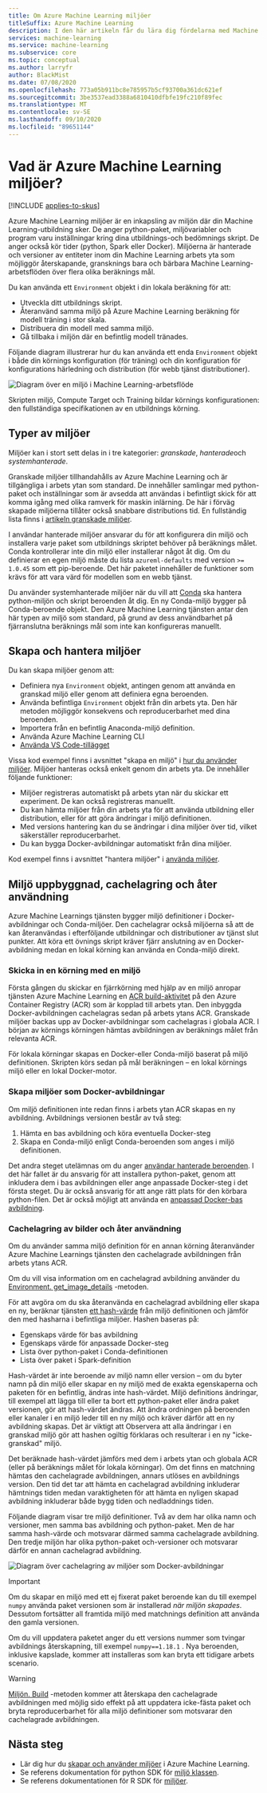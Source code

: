 ```yaml
---
title: Om Azure Machine Learning miljöer
titleSuffix: Azure Machine Learning
description: I den här artikeln får du lära dig fördelarna med Machine Learning-miljöer, som möjliggör återare, gransknings bara och bärbara dator inlärnings beroende definitioner över flera olika beräknings mål.
services: machine-learning
ms.service: machine-learning
ms.subservice: core
ms.topic: conceptual
ms.author: larryfr
author: BlackMist
ms.date: 07/08/2020
ms.openlocfilehash: 773a05b911bc8e785957b5cf93700a361dc621ef
ms.sourcegitcommit: 3be3537ead3388a6810410dfbfe19fc210f89fec
ms.translationtype: MT
ms.contentlocale: sv-SE
ms.lasthandoff: 09/10/2020
ms.locfileid: "89651144"
---
```

# <a name="what-are-azure-machine-learning-environments"></a>Vad är Azure Machine Learning miljöer?
[!INCLUDE [applies-to-skus](../../includes/aml-applies-to-basic-enterprise-sku.md)]

Azure Machine Learning miljöer är en inkapsling av miljön där din Machine Learning-utbildning sker. De anger python-paket, miljövariabler och program varu inställningar kring dina utbildnings-och bedömnings skript. De anger också kör tider (python, Spark eller Docker). Miljöerna är hanterade och versioner av entiteter inom din Machine Learning arbets yta som möjliggör återskapande, gransknings bara och bärbara Machine Learning-arbetsflöden över flera olika beräknings mål.

Du kan använda ett `Environment` objekt i din lokala beräkning för att:
* Utveckla ditt utbildnings skript.
* Återanvänd samma miljö på Azure Machine Learning beräkning för modell träning i stor skala.
* Distribuera din modell med samma miljö.
* Gå tillbaka i miljön där en befintlig modell tränades.

Följande diagram illustrerar hur du kan använda ett enda `Environment` objekt i både din körnings konfiguration (för träning) och din konfiguration för konfigurations härledning och distribution (för webb tjänst distributioner).

![Diagram över en miljö i Machine Learning-arbetsflöde](./media/concept-environments/ml-environment.png)

Skripten miljö, Compute Target och Training bildar körnings konfigurationen: den fullständiga specifikationen av en utbildnings körning.

## <a name="types-of-environments"></a>Typer av miljöer

Miljöer kan i stort sett delas in i tre kategorier: *granskade*, *hanterade*och *systemhanterade*.

Granskade miljöer tillhandahålls av Azure Machine Learning och är tillgängliga i arbets ytan som standard. De innehåller samlingar med python-paket och inställningar som är avsedda att användas i befintligt skick för att komma igång med olika ramverk för maskin inlärning. De här i förväg skapade miljöerna tillåter också snabbare distributions tid. En fullständig lista finns i [artikeln granskade miljöer](resource-curated-environments.md).

I användar hanterade miljöer ansvarar du för att konfigurera din miljö och installera varje paket som utbildnings skriptet behöver på beräknings målet. Conda kontrollerar inte din miljö eller installerar något åt dig. Om du definierar en egen miljö måste du lista `azureml-defaults` med version `>= 1.0.45` som ett pip-beroende. Det här paketet innehåller de funktioner som krävs för att vara värd för modellen som en webb tjänst.

Du använder systemhanterade miljöer när du vill att [Conda](https://conda.io/docs/) ska hantera python-miljön och skript beroenden åt dig. En ny Conda-miljö bygger på Conda-beroende objekt. Den Azure Machine Learning tjänsten antar den här typen av miljö som standard, på grund av dess användbarhet på fjärranslutna beräknings mål som inte kan konfigureras manuellt.

## <a name="create-and-manage-environments"></a>Skapa och hantera miljöer

Du kan skapa miljöer genom att:

* Definiera nya `Environment` objekt, antingen genom att använda en granskad miljö eller genom att definiera egna beroenden.
* Använda befintliga `Environment` objekt från din arbets yta. Den här metoden möjliggör konsekvens och reproducerbarhet med dina beroenden.
* Importera från en befintlig Anaconda-miljö definition.
* Använda Azure Machine Learning CLI
* [Använda VS Code-tillägget](how-to-manage-resources-vscode.md#create-environment)

Vissa kod exempel finns i avsnittet "skapa en miljö" i [hur du använder miljöer](how-to-use-environments.md#create-an-environment). Miljöer hanteras också enkelt genom din arbets yta. De innehåller följande funktioner:

* Miljöer registreras automatiskt på arbets ytan när du skickar ett experiment. De kan också registreras manuellt.
* Du kan hämta miljöer från din arbets yta för att använda utbildning eller distribution, eller för att göra ändringar i miljö definitionen.
* Med versions hantering kan du se ändringar i dina miljöer över tid, vilket säkerställer reproducerbarhet.
* Du kan bygga Docker-avbildningar automatiskt från dina miljöer.

Kod exempel finns i avsnittet "hantera miljöer" i [använda miljöer](how-to-use-environments.md#manage-environments).

## <a name="environment-building-caching-and-reuse"></a>Miljö uppbyggnad, cachelagring och åter användning

Azure Machine Learnings tjänsten bygger miljö definitioner i Docker-avbildningar och Conda-miljöer. Den cachelagrar också miljöerna så att de kan återanvändas i efterföljande utbildningar och distributioner av tjänst slut punkter. Att köra ett övnings skript kräver fjärr anslutning av en Docker-avbildning medan en lokal körning kan använda en Conda-miljö direkt. 

### <a name="submitting-a-run-using-an-environment"></a>Skicka in en körning med en miljö

Första gången du skickar en fjärrkörning med hjälp av en miljö anropar tjänsten Azure Machine Learning en [ACR build-aktivitet](https://docs.microsoft.com/azure/container-registry/container-registry-tasks-overview) på den Azure Container Registry (ACR) som är kopplad till arbets ytan. Den inbyggda Docker-avbildningen cachelagras sedan på arbets ytans ACR. Granskade miljöer backas upp av Docker-avbildningar som cachelagras i globala ACR. I början av körnings körningen hämtas avbildningen av beräknings målet från relevanta ACR.

För lokala körningar skapas en Docker-eller Conda-miljö baserat på miljö definitionen. Skripten körs sedan på mål beräkningen – en lokal körnings miljö eller en lokal Docker-motor.

### <a name="building-environments-as-docker-images"></a>Skapa miljöer som Docker-avbildningar

Om miljö definitionen inte redan finns i arbets ytan ACR skapas en ny avbildning. Avbildnings versionen består av två steg:

 1. Hämta en bas avbildning och köra eventuella Docker-steg
 2. Skapa en Conda-miljö enligt Conda-beroenden som anges i miljö definitionen.

Det andra steget utelämnas om du anger [användar hanterade beroenden](https://docs.microsoft.com/python/api/azureml-core/azureml.core.environment.pythonsection?view=azure-ml-py&preserve-view=true). I det här fallet är du ansvarig för att installera python-paket, genom att inkludera dem i bas avbildningen eller ange anpassade Docker-steg i det första steget. Du är också ansvarig för att ange rätt plats för den körbara python-filen. Det är också möjligt att använda en [anpassad Docker-bas avbildning](how-to-deploy-custom-docker-image.md).

### <a name="image-caching-and-reuse"></a>Cachelagring av bilder och åter användning

Om du använder samma miljö definition för en annan körning återanvänder Azure Machine Learnings tjänsten den cachelagrade avbildningen från arbets ytans ACR. 

Om du vill visa information om en cachelagrad avbildning använder du [Environment. get_image_details](https://docs.microsoft.com/python/api/azureml-core/azureml.core.environment.environment?view=azure-ml-py#&preserve-view=trueget-image-details-workspace-) -metoden.

För att avgöra om du ska återanvända en cachelagrad avbildning eller skapa en ny, beräknar tjänsten [ett hash-värde](https://en.wikipedia.org/wiki/Hash_table) från miljö definitionen och jämför den med hasharna i befintliga miljöer. Hashen baseras på:
 
 * Egenskaps värde för bas avbildning
 * Egenskaps värde för anpassade Docker-steg
 * Lista över python-paket i Conda-definitionen
 * Lista över paket i Spark-definition 

Hash-värdet är inte beroende av miljö namn eller version – om du byter namn på din miljö eller skapar en ny miljö med de exakta egenskaperna och paketen för en befintlig, ändras inte hash-värdet. Miljö definitions ändringar, till exempel att lägga till eller ta bort ett python-paket eller ändra paket versionen, gör att hash-värdet ändras. Att ändra ordningen på beroenden eller kanaler i en miljö leder till en ny miljö och kräver därför att en ny avbildning skapas. Det är viktigt att Observera att alla ändringar i en granskad miljö gör att hashen ogiltig förklaras och resulterar i en ny "icke-granskad" miljö.

Det beräknade hash-värdet jämförs med dem i arbets ytan och globala ACR (eller på beräknings målet för lokala körningar). Om det finns en matchning hämtas den cachelagrade avbildningen, annars utlöses en avbildnings version. Den tid det tar att hämta en cachelagrad avbildning inkluderar hämtnings tiden medan varaktigheten för att hämta en nyligen skapad avbildning inkluderar både bygg tiden och nedladdnings tiden. 

Följande diagram visar tre miljö definitioner. Två av dem har olika namn och versioner, men samma bas avbildning och python-paket. Men de har samma hash-värde och motsvarar därmed samma cachelagrade avbildning. Den tredje miljön har olika python-paket och-versioner och motsvarar därför en annan cachelagrad avbildning.

![Diagram över cachelagring av miljöer som Docker-avbildningar](./media/concept-environments/environment-caching.png)

>[!IMPORTANT]
> Om du skapar en miljö med ett ej fixerat paket beroende kan du till exempel ```numpy``` använda paket versionen som är installerad _när miljön skapades_. Dessutom fortsätter all framtida miljö med matchnings definition att använda den gamla versionen. 

Om du vill uppdatera paketet anger du ett versions nummer som tvingar avbildnings återskapning, till exempel ```numpy==1.18.1``` . Nya beroenden, inklusive kapslade, kommer att installeras som kan bryta ett tidigare arbets scenario. 

> [!WARNING]
>  [Miljön. Build](https://docs.microsoft.com/python/api/azureml-core/azureml.core.environment.environment?view=azure-ml-py#&preserve-view=truebuild-workspace--image-build-compute-none-) -metoden kommer att återskapa den cachelagrade avbildningen med möjlig sido effekt på att uppdatera icke-fästa paket och bryta reproducerbarhet för alla miljö definitioner som motsvarar den cachelagrade avbildningen.

## <a name="next-steps"></a>Nästa steg

* Lär dig hur du [skapar och använder miljöer](how-to-use-environments.md) i Azure Machine Learning.
* Se referens dokumentation för python SDK för [miljö klassen](https://docs.microsoft.com/python/api/azureml-core/azureml.core.environment(class)?view=azure-ml-py&preserve-view=true).
* Se referens dokumentationen för R SDK för [miljöer](https://azure.github.io/azureml-sdk-for-r/reference/index.html#section-environments).
